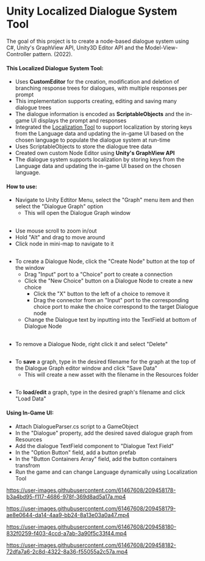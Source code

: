 # Unity Localized Dialogue System Tool

The goal of this project is to create a node-based dialogue system using C#, Unity's GraphView API, Unity3D Editor API and the Model-View-Controller pattern. (2022).

#### This Localized Dialogue System Tool:
* Uses **CustomEditor** for the creation, modification and deletion of branching response trees for dialogues, with multiple responses per prompt
* This implementation supports creating, editing and saving many dialogue trees
* The dialogue information is encoded as **ScriptableObjects** and the in-game UI displays the prompt and responses
* Integrated the [Localization Tool](https://github.com/roshan200118/Unity_Localization_Tool "Localization Tool") to support localization by storing keys from the Language data and updating the in-game UI based on the chosen language to populate the dialogue system at run-time
* Uses ScriptableObjects to store the dialogue tree data
* Created own custom Node Editor using **Unity's GraphView API**
* The dialogue system supports localization by storing keys from the Language data and updating the in-game UI based on the chosen language.

#### How to use:

* Navigate to Unity Edtitor Menu, select the "Graph" menu item and then select the "Dialogue Graph" option
  * This will open the Dialogue Graph window

##

* Use mouse scroll to zoom in/out
* Hold "Alt" and drag to move around
* Click node in mini-map to navigate to it

##

* To create a Dialogue Node, click the "Create Node" button at the top of the window
  * Drag "Input" port to a "Choice" port to create a connection
  * Click the "New Choice" button on a Dialogue Node to create a new choice
    * Click the "X" button to the left of a choice to remove it
    * Drag the connector from an "Input" port to the corresponding choice port to make the choice correspond to the target Dialogue node
  * Change the Dialogue text by inputting into the TextField at bottom of Dialogue Node

##

* To remove a Dialogue Node, right click it and select "Delete"

##

* To **save** a graph, type in the desired filename for the graph at the top of the Dialogue Graph editor window and click "Save Data"
  * This will create a new asset with the filename in the Resources folder

##

* To **load/edit** a graph, type in the desired graph's filename and click "Load Data"

#### Using In-Game UI:

* Attach DialogueParser.cs script to a GameObject
* In the "Dialogue" property, add the desired saved dialogue graph from Resources
* Add the dialogue TextField component to "Dialogue Text Field"
* In the "Option Button" field, add a button prefab
* In the "Button Containers Array" field, add the button containers transfrom
* Run the game and can change Language dynamically using Localization Tool



https://user-images.githubusercontent.com/61467608/209458178-b3a4bd95-f117-4686-978f-369d8ad5a17a.mp4


https://user-images.githubusercontent.com/61467608/209458179-ae8e0644-da14-4aa9-bb24-8a13e03a0a47.mp4


https://user-images.githubusercontent.com/61467608/209458180-832f0259-f403-4ccd-a7ab-3a90f5c33f44.mp4


https://user-images.githubusercontent.com/61467608/209458182-72dfa7a6-2c8d-4322-8a36-f55055a2c57a.mp4
